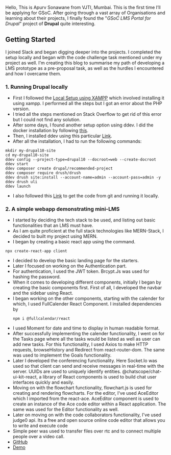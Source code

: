 Hello, This is Apurv Sonawane from VJTI, Mumbai. This is the first time I’ll be applying for GSoC. After going through a vast array of Organisations and learning about their projects, I finally found the "*GSoC LMS Portal for Drupal*" project of **Drupal** quite interesting.

## Getting Started

I joined Slack and began digging deeper into the projects. I completed the setup locally and began with the code challenge task mentioned under my project as well. I'm creating this blog to summarise my path of developing a LMS prototype as a pre-proposal task, as well as the hurdles I encountered and how I overcame them.


### 1. Running Drupal locally
- First I followed the [Local Setup using XAMPP](https://www.drupal.org/docs/develop/local-server-setup/windows-development-environment/quick-install-drupal-with-xampp-on) which involved installing it using xampp. I performed all the steps but I got an error about the PHP version.
-  I tried all the steps mentioned on Stack Overflow to get rid of this error but I could not find any solution.
- After some days, I found another setup option using ddev. I did the docker installation by following [this](https://ddev.readthedocs.io/en/latest/users/install/docker-installation/#docker-desktop-for-windows).
- Then, I installed ddev using this particular [Link](https://ddev.readthedocs.io/en/latest/users/install/ddev-installation/).
-  After all the installation, I had to run the following commands:
```
mkdir my-drupal10-site
cd my-drupal10-site
ddev config --project-type=drupal10 --docroot=web --create-docroot
ddev start
ddev composer create drupal/recommended-project
ddev composer require drush/drush
ddev drush site:install --account-name=admin --account-pass=admin -y
ddev drush uli
ddev launch
```
- I also followed this [Link](https://www.drupal.org/docs/installing-drupal/building-a-drupal-site-with-git/) to get the code from git and running it locally.

### 2. A simple webapp demonstrating mini-LMS
- I started by deciding the tech stack to be used, and listing out basic functionalities that an LMS must have.
- As I am quite proficient at the full stack technologies like MERN-Stack, I decided to built my project using MERN. 
-  I began by creating a basic react app using the command.
  ```
  npx create-react-app client
  ```
- I decided to develop the basic landing page for the starters.
- Later I focused on working on the Authentication part.
- For authentication, I used the JWT token. Brcypt.Js was used for hashing the password.
- When it comes to developing different components, initially I began by creating the basic components first. First of all, I developed the navbar and the sidebar using React.
- I began working on the other components, starting with the calender for which, I used FullCalender React Component. I installed dependencies by
  ```
  npm i @fullcalendar/react
  ```
- I used Moment for date and time to display in human readable format.
- After successfully implementing the calender functionality, I went on for the Tasks page where all the tasks would be listed as well as user can add new tasks. For this functionality, I used Axios to make HTTP requests, browseHistory and Redirect from react-router-dom. The same was used to implement the Goals functionality.
- Later I developed the conferencing functionality. Here Socket.Io was used so that client can send and receive messages in real-time with the server. UUIDs are used to uniquely identify entities. @chatscope/chat-ui-kit-react, a library of React components is used to build chat user interfaces quickly and easily.
- Moving on with the flowchart functionality, flowchart.js is used for creating and rendering flowcharts. For the editor, I've used AceEditor which I imported from the react-ace. AceEditor component is used to create an instance of the Ace code editor within a React application. The same was used for the Editor functionality as well.
- Later on moving on with the code collaborators functionality, I've used  judge0 api. Its a free and open source online code editor that allows you to write and execute code
- Simple peer was used to transfer files over rtc and to connect multiple people over a video call.
- [GitHub](https://github.com/Apurv428/Online-Collaboration-Portal)
- [Demo](https://drive.google.com/file/d/1bhSa1p0BOVvyICLqNp6ZbQSuL7dImoa-/view?usp=sharing)
